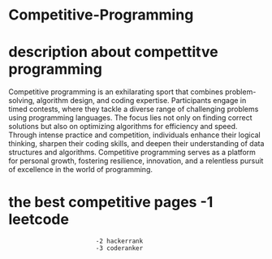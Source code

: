 # Competitive-Programming
# description about compettitve programming
Competitive programming is an exhilarating sport that combines problem-solving, algorithm design, and coding expertise. 
Participants engage in timed contests, where they tackle a diverse range of challenging problems using programming languages. 
The focus lies not only on finding correct solutions but also on optimizing algorithms for efficiency and speed. 
Through intense practice and competition, individuals enhance their logical thinking, sharpen their coding skills, 
and deepen their understanding of data structures and algorithms. Competitive programming serves as a platform for personal growth, fostering resilience, innovation,
and a relentless pursuit of excellence in the world of programming.
# the best competitive pages -1 leetcode
                            -2 hackerrank
                            -3 coderanker
                            
